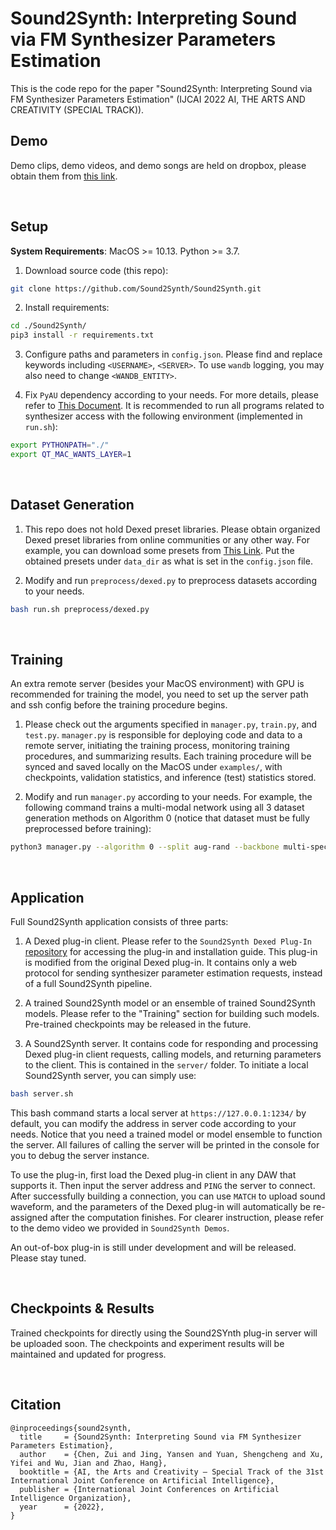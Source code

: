 # Sound2Synth: Interpreting Sound via FM Synthesizer Parameters Estimation

This is the code repo for the paper "Sound2Synth: Interpreting Sound via FM Synthesizer Parameters Estimation" (IJCAI 2022 AI, THE ARTS AND CREATIVITY (SPECIAL TRACK)).

## Demo

Demo clips, demo videos, and demo songs are held on dropbox, please obtain them from [this link](https://www.dropbox.com/sh/fs9fu0y6iw45u90/AACfievRzwBMoOmGU4zLxxDYa?dl=0).

<br/>

## Setup

**System Requirements**: MacOS >= 10.13. Python >= 3.7.

1. Download source code (this repo):
```bash
git clone https://github.com/Sound2Synth/Sound2Synth.git
```

2. Install requirements:
```bash
cd ./Sound2Synth/
pip3 install -r requirements.txt
```

3. Configure paths and parameters in `config.json`. Please find and replace keywords including `<USERNAME>`, `<SERVER>`. To use `wandb` logging, you may also need to change `<WANDB_ENTITY>`.

4. Fix `PyAU` dependency according to your needs. For more details, please refer to [This Document](./PyAU/README.txt). It is recommended to run all programs related to synthesizer access with the following environment (implemented in `run.sh`):
```bash
export PYTHONPATH="./"
export QT_MAC_WANTS_LAYER=1
```

<br/>

## Dataset Generation

1. This repo does not hold Dexed preset libraries. Please obtain organized Dexed preset libraries from online communities or any other way. For example, you can download some presets from [This Link](https://www.audiopluginguy.com/free-dexed-plus-tonnes-patches/). Put the obtained presets under `data_dir` as what is set in the `config.json` file.

2. Modify and run `preprocess/dexed.py` to preprocess datasets according to your needs.
```bash
bash run.sh preprocess/dexed.py
```

<br/>

## Training

An extra remote server (besides your MacOS environment) with GPU is recommended for training the model, you need to set up the server path and ssh config before the training procedure begins.

1. Please check out the arguments specified in `manager.py`, `train.py`, and `test.py`. `manager.py` is responsible for deploying code and data to a remote server, initiating the training process, monitoring training procedures, and summarizing results. Each training procedure will be synced and saved locally on the MacOS under `examples/`, with checkpoints, validation statistics, and inference (test) statistics stored.

2. Modify and run `manager.py` according to your needs. For example, the following command trains a multi-modal network using all 3 dataset generation methods on Algorithm $0$ (notice that dataset must be fully preprocessed before training):
```bash
python3 manager.py --algorithm 0 --split aug-rand --backbone multi-spec --add-to-ensemble --classifier parameter --back-sync --clear --cuda <YOUR_CUDA_DEVICES>
```

<br/>

## Application

Full Sound2Synth application consists of three parts:

1. A Dexed plug-in client. Please refer to the `Sound2Synth Dexed Plug-In` [repository](https://github.com/Sound2Synth/Sound2Synth-Plug-Ins/) for accessing the plug-in and installation guide. This plug-in is modified from the original Dexed plug-in. It contains only a web protocol for sending synthesizer parameter estimation requests, instead of a full Sound2Synth pipeline.

2. A trained Sound2Synth model or an ensemble of trained Sound2Synth models. Please refer to the "Training" section for building such models. Pre-trained checkpoints may be released in the future.

3. A Sound2Synth server. It contains code for responding and processing Dexed plug-in client requests, calling models, and returning parameters to the client. This is contained in the `server/` folder. To initiate a local Sound2Synth server, you can simply use:
```bash
bash server.sh
```

This bash command starts a local server at `https://127.0.0.1:1234/` by default, you can modify the address in server code according to your needs. Notice that you need a trained model or model ensemble to function the server. All failures of calling the server will be printed in the console for you to debug the server instance.

To use the plug-in, first load the Dexed plug-in client in any DAW that supports it. Then input the server address and `PING` the server to connect. After successfully building a connection, you can use `MATCH` to upload sound waveform, and the parameters of the Dexed plug-in will automatically be re-assigned after the computation finishes. For clearer instruction, please refer to the demo video we provided in `Sound2Synth Demos`.

An out-of-box plug-in is still under development and will be released. Please stay tuned.

<br/>

## Checkpoints & Results

Trained checkpoints for directly using the Sound2SYnth plug-in server will be uploaded soon. The checkpoints and experiment results will be maintained and updated for progress.

<br/>

## Citation

```
@inproceedings{sound2synth,
  title     = {Sound2Synth: Interpreting Sound via FM Synthesizer Parameters Estimation},
  author    = {Chen, Zui and Jing, Yansen and Yuan, Shengcheng and Xu, Yifei and Wu, Jian and Zhao, Hang},
  booktitle = {AI, the Arts and Creativity – Special Track of the 31st International Joint Conference on Artificial Intelligence},
  publisher = {International Joint Conferences on Artificial Intelligence Organization},             
  year      = {2022},
}
```